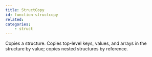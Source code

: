 ```yaml
---
title: StructCopy
id: function-structcopy
related:
categories:
    - struct
---
```


Copies a structure. Copies top-level keys, values, and arrays
in the structure by value; copies nested structures by
reference.
